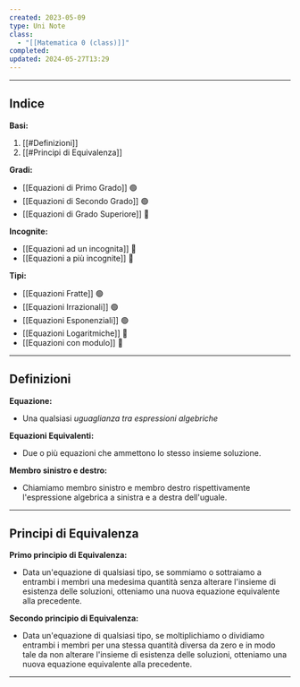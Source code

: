 ```yaml
---
created: 2023-05-09
type: Uni Note
class:
  - "[[Matematica 0 (class)]]"
completed: 
updated: 2024-05-27T13:29
---
```

---
## Indice
**Basi:**
1. [[#Definizioni]]
2. [[#Principi di Equivalenza]]

**Gradi:**
- [[Equazioni di Primo Grado]] 🟢
- [[Equazioni di Secondo Grado]] 🟢
- [[Equazioni di Grado Superiore]] 🔴

**Incognite:**
- [[Equazioni ad un incognita]] 🔴
- [[Equazioni a più incognite]] 🔴

**Tipi:**
- [[Equazioni Fratte]] 🟢
- [[Equazioni Irrazionali]] 🟢
- [[Equazioni Esponenziali]] 🟢
- [[Equazioni Logaritmiche]] 🔴
- [[Equazioni con modulo]] 🔴

---
## Definizioni
**Equazione:** 
- Una qualsiasi *uguaglianza tra espressioni algebriche*

**Equazioni Equivalenti:** 
- Due o più equazioni che ammettono lo stesso insieme soluzione.

**Membro sinistro e destro:** 
- Chiamiamo membro sinistro e membro destro rispettivamente l'espressione algebrica a sinistra e a destra dell'uguale.

---
## Principi di Equivalenza

**Primo principio di Equivalenza:**
- Data un'equazione di qualsiasi tipo, se sommiamo o sottraiamo a entrambi i membri una medesima quantità senza alterare l'insieme di esistenza delle soluzioni, otteniamo una nuova equazione equivalente alla precedente.

**Secondo principio di Equivalenza:**
- Data un'equazione di qualsiasi tipo, se moltiplichiamo o dividiamo entrambi i membri per una stessa quantità diversa da zero e in modo tale da non alterare l'insieme di esistenza delle soluzioni, otteniamo una nuova equazione equivalente alla precedente.

---
